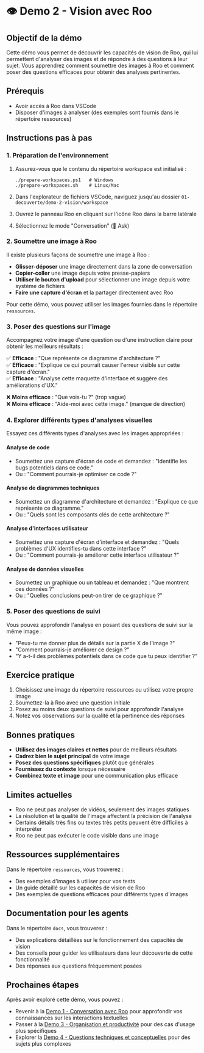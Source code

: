 # 👁️ Demo 2 - Vision avec Roo

## Objectif de la démo

Cette démo vous permet de découvrir les capacités de vision de Roo, qui lui permettent d'analyser des images et de répondre à des questions à leur sujet. Vous apprendrez comment soumettre des images à Roo et comment poser des questions efficaces pour obtenir des analyses pertinentes.

## Prérequis

- Avoir accès à Roo dans VSCode
- Disposer d'images à analyser (des exemples sont fournis dans le répertoire ressources)

## Instructions pas à pas

### 1. Préparation de l'environnement

1. Assurez-vous que le contenu du répertoire workspace est initialisé :
   ```
   ./prepare-workspaces.ps1   # Windows
   ./prepare-workspaces.sh    # Linux/Mac
   ```

2. Dans l'explorateur de fichiers VSCode, naviguez jusqu'au dossier `01-decouverte/demo-2-vision/workspace`

3. Ouvrez le panneau Roo en cliquant sur l'icône Roo dans la barre latérale

4. Sélectionnez le mode "Conversation" (💬 Ask)

### 2. Soumettre une image à Roo

Il existe plusieurs façons de soumettre une image à Roo :

- **Glisser-déposer** une image directement dans la zone de conversation
- **Copier-coller** une image depuis votre presse-papiers
- **Utiliser le bouton d'upload** pour sélectionner une image depuis votre système de fichiers
- **Faire une capture d'écran** et la partager directement avec Roo

Pour cette démo, vous pouvez utiliser les images fournies dans le répertoire `ressources`.

### 3. Poser des questions sur l'image

Accompagnez votre image d'une question ou d'une instruction claire pour obtenir les meilleurs résultats :

✅ **Efficace** : "Que représente ce diagramme d'architecture ?"  
✅ **Efficace** : "Explique ce qui pourrait causer l'erreur visible sur cette capture d'écran."  
✅ **Efficace** : "Analyse cette maquette d'interface et suggère des améliorations d'UX."

❌ **Moins efficace** : "Que vois-tu ?" (trop vague)  
❌ **Moins efficace** : "Aide-moi avec cette image." (manque de direction)

### 4. Explorer différents types d'analyses visuelles

Essayez ces différents types d'analyses avec les images appropriées :

#### Analyse de code
- Soumettez une capture d'écran de code et demandez : "Identifie les bugs potentiels dans ce code."
- Ou : "Comment pourrais-je optimiser ce code ?"

#### Analyse de diagrammes techniques
- Soumettez un diagramme d'architecture et demandez : "Explique ce que représente ce diagramme."
- Ou : "Quels sont les composants clés de cette architecture ?"

#### Analyse d'interfaces utilisateur
- Soumettez une capture d'écran d'interface et demandez : "Quels problèmes d'UX identifies-tu dans cette interface ?"
- Ou : "Comment pourrais-je améliorer cette interface utilisateur ?"

#### Analyse de données visuelles
- Soumettez un graphique ou un tableau et demandez : "Que montrent ces données ?"
- Ou : "Quelles conclusions peut-on tirer de ce graphique ?"

### 5. Poser des questions de suivi

Vous pouvez approfondir l'analyse en posant des questions de suivi sur la même image :

- "Peux-tu me donner plus de détails sur la partie X de l'image ?"
- "Comment pourrais-je améliorer ce design ?"
- "Y a-t-il des problèmes potentiels dans ce code que tu peux identifier ?"

## Exercice pratique

1. Choisissez une image du répertoire ressources ou utilisez votre propre image
2. Soumettez-la à Roo avec une question initiale
3. Posez au moins deux questions de suivi pour approfondir l'analyse
4. Notez vos observations sur la qualité et la pertinence des réponses

## Bonnes pratiques

- **Utilisez des images claires et nettes** pour de meilleurs résultats
- **Cadrez bien le sujet principal** de votre image
- **Posez des questions spécifiques** plutôt que générales
- **Fournissez du contexte** lorsque nécessaire
- **Combinez texte et image** pour une communication plus efficace

## Limites actuelles

- Roo ne peut pas analyser de vidéos, seulement des images statiques
- La résolution et la qualité de l'image affectent la précision de l'analyse
- Certains détails très fins ou textes très petits peuvent être difficiles à interpréter
- Roo ne peut pas exécuter le code visible dans une image

## Ressources supplémentaires

Dans le répertoire `ressources`, vous trouverez :
- Des exemples d'images à utiliser pour vos tests
- Un guide détaillé sur les capacités de vision de Roo
- Des exemples de questions efficaces pour différents types d'images

## Documentation pour les agents

Dans le répertoire `docs`, vous trouverez :
- Des explications détaillées sur le fonctionnement des capacités de vision
- Des conseils pour guider les utilisateurs dans leur découverte de cette fonctionnalité
- Des réponses aux questions fréquemment posées

## Prochaines étapes

Après avoir exploré cette démo, vous pouvez :
- Revenir à la [Demo 1 - Conversation avec Roo](../demo-1-conversation/README.md) pour approfondir vos connaissances sur les interactions textuelles
- Passer à la [Demo 3 - Organisation et productivité](../demo-3-organisation/README.md) pour des cas d'usage plus spécifiques
- Explorer la [Demo 4 - Questions techniques et conceptuelles](../demo-4-questions/README.md) pour des sujets plus complexes